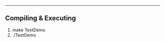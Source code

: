 ------------------------------------------
Compiling & Executing
------------------------------------------
1) make TextDemo
2) ./TextDemo